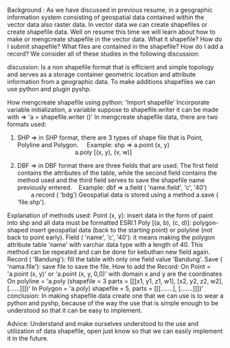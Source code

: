 Background :
As we have discussed in previous resume, in a geographic information system consisting of geospatial data contained within the vector data also raster data. In vector data we can create shapefiles or create shapefile data. Well on resume this time we will learn about how to make or mengcreate shapefile in the vector data. What it shapefile? How do I submit shapefile? What files are contained in the shapefile? How do I add a record? We consider all of these studies in the following discussion:

discussion:
Is a non shapefile format that is efficient and simple topology and serves as a storage container geometric location and attribute information from a geographic data. To make additions shapefiles we can use python and plugin pyshp.

How mengcreate shapefile using python:
'Import shapefile'
Incorporate variable initialization, a variable suppose to shapefile.writer it can be made with => 'a = shapefile.writer ()'
In mengcreate shapefile data, there are two formats used:
1. SHP => in SHP format, there are 3 types of shape file that is Point, Polyline and Polygon.
    Example: shp => a.point (x, y)
                                  a.poly [(x, y), (v, w)]

2. DBF => in DBF format there are three fields that are used. The first field contains the attributes of the table, while the second field contains the method used and the third field serves to save the shapefile name previously entered.
   Example: dbf => a.field ( 'name.field', 'c', '40')
        a.record ( 'bdg')
Geospatial data is stored using a method a.save ( 'file.shp').

Explanation of methods used:
Point (x, y): insert data in the form of paint into shp and all data must be formatted ESRI.1
Poly [(a, b), (c, d)]: polygon-shaped insert geospatial data (back to the starting point) or polyline (not back to point early).
Field ( 'name', 'c', '40'): it means making the polygon attribute table 'name' with varchar data type with a length of 40. This method can be repeated and can be done for kebuthan new field again.
Record ( 'Bandung'): fill the table with only one field value 'Bandung'.
Save ( 'nama.file'): save file to save the file.
How to add the Record:
On Point = 'a.point (x, y)' or 'a.point (x, y, 0,0)' with domain x and y are the coordinates
On polyline = 'a.poly (shapefile = 3 parts = [[[x1, y1, z1, w1], [x2, y2, z2, w2], [......]]])'
In Polygon = 'a.poly) shapefile = 5, parts = [[[.......], [.......]]])'
conclusion:
In making shapefile data create one that we can use is to wear a python and pyshp, because of the way the use that is simple enough to be understood so that it can be easy to implement.

Advice: Understand and make ourselves understood to the use and utilization of data shapefile, open just know so that we can easily implement it in the future.
